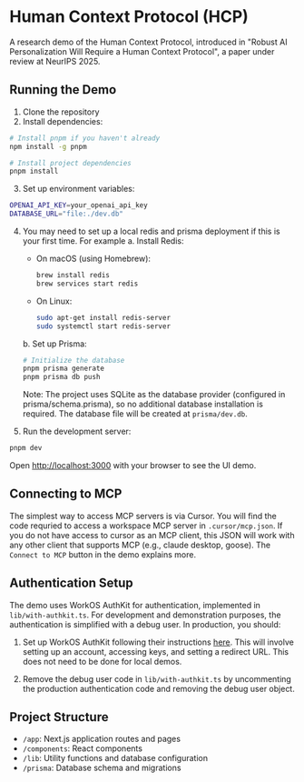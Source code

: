 # Human Context Protocol (HCP)

A research demo of the Human Context Protocol, introduced in "Robust AI Personalization Will Require a Human Context Protocol", a paper under review at NeurIPS 2025.

## Running the Demo

1. Clone the repository
2. Install dependencies:
```bash
# Install pnpm if you haven't already
npm install -g pnpm

# Install project dependencies
pnpm install
```

3. Set up environment variables:
```bash
OPENAI_API_KEY=your_openai_api_key
DATABASE_URL="file:./dev.db"
```

4. You may need to set up a local redis and prisma deployment if this is your first time. For example
    a. Install Redis:
    - On macOS (using Homebrew):
        ```bash
        brew install redis
        brew services start redis
        ```
    - On Linux:
        ```bash
        sudo apt-get install redis-server
        sudo systemctl start redis-server
        ```

   b. Set up Prisma:
   ```bash
   # Initialize the database
   pnpm prisma generate
   pnpm prisma db push
   ```

    Note: The project uses SQLite as the database provider (configured in prisma/schema.prisma), so no additional database installation is required. The database file will be created at `prisma/dev.db`.


5. Run the development server:
```bash
pnpm dev
```

Open [http://localhost:3000](http://localhost:3000) with your browser to see the UI demo.


## Connecting to MCP

The simplest way to access MCP servers is via Cursor. You will find the code requried to access a workspace MCP server in `.cursor/mcp.json`. If you do not have access to cursor as an MCP client, this JSON will work with any other client that supports MCP (e.g., claude desktop, goose). The `Connect to MCP` button in the demo explains more.

## Authentication Setup

The demo uses WorkOS AuthKit for authentication, implemented in `lib/with-authkit.ts`. For development and demonstration purposes, the authentication is simplified with a debug user. In production, you should:

1. Set up WorkOS AuthKit following their instructions [here](https://workos.com/docs/user-management/vanilla/nodejs). This will involve setting up an account, accessing keys, and setting a redirect URL. This does not need to be done for local demos.

2. Remove the debug user code in `lib/with-authkit.ts` by uncommenting the production authentication code and removing the debug user object.


## Project Structure

- `/app`: Next.js application routes and pages
- `/components`: React components
- `/lib`: Utility functions and database configuration
- `/prisma`: Database schema and migrations
